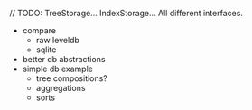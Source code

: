 
// TODO: TreeStorage... IndexStorage... All different interfaces.

- compare
	- raw leveldb
	- sqlite
- better db abstractions
- simple db example
	- tree compositions?
	- aggregations
	- sorts
